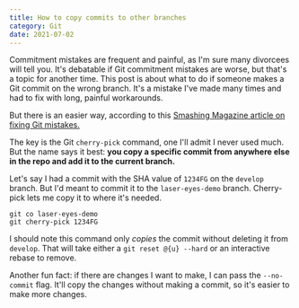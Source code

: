 ```yaml
---
title: How to copy commits to other branches
category: Git
date: 2021-07-02
---
```


Commitment mistakes are frequent and painful, as I'm sure many divorcees will tell you. It's debatable if Git commitment mistakes are worse, but that's a topic for another time. This post is about what to do if someone makes a Git commit on the wrong branch. It's a mistake I've made many times and had to fix with long, painful workarounds.

But there is an easier way, according to this [Smashing Magazine article on fixing Git mistakes.](https://www.smashingmagazine.com/2021/05/undoing-mistakes-git-part2/)

The key is the Git `cherry-pick` command, one I'll admit I never used much. But the name says it best: **you copy a specific commit from anywhere else in the repo and add it to the current branch.**

Let's say I had a commit with the SHA value of `1234FG` on the `develop` branch. But I'd meant to commit it to the `laser-eyes-demo` branch. Cherry-pick lets me copy it to where it's needed.

```
git co laser-eyes-demo
git cherry-pick 1234FG
```

I should note this command only _copies_ the commit without deleting it from `develop`. That will take either a `git reset @{u} --hard` or an interactive rebase to remove.

Another fun fact: if there are changes I want to make, I can pass the `--no-commit` flag. It'll copy the changes without making a commit, so it's easier to make more changes.
